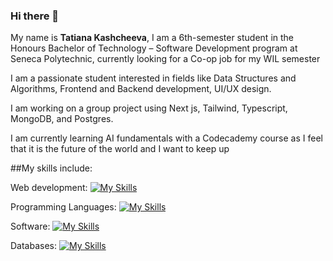 ### Hi there 👋
My name is **Tatiana Kashcheeva**, I am a 6th-semester student in the Honours Bachelor of Technology – Software Development program at Seneca Polytechnic, currently looking for a Co-op job for my WIL semester 

I am a passionate student interested in fields like Data Structures and Algorithms, Frontend and Backend development, UI/UX design.

I am working on a group project using Next js, Tailwind, Typescript, MongoDB, and Postgres.

I am currently learning AI fundamentals with a Codecademy course as I feel that it is the future of the world and I want to keep up

##My skills include:

Web development: 
[![My Skills](https://skillicons.dev/icons?i=js,html,css,tailwind,cs,vercel,ts,react,nodejs,nextjs)](https://skillicons.dev)

Programming Languages: [![My Skills](https://skillicons.dev/icons?i=cpp,py)](https://skillicons.dev)

Software: [![My Skills](https://skillicons.dev/icons?i=vscode,visualstudio,powershell)](https://skillicons.dev)

Databases: [![My Skills](https://skillicons.dev/icons?i=postgres,MySQL,mongodb)](https://skillicons.dev)
<!--
**Amoraa/Amoraa** is a ✨ _special_ ✨ repository because its `README.md` (this file) appears on your GitHub profile.

Here are some ideas to get you started:

- 🔭 I’m currently working on ...
- 🌱 I’m currently learning ...
- 👯 I’m looking to collaborate on ...
- 🤔 I’m looking for help with ...
- 💬 Ask me about ...
- 📫 How to reach me: ...
- 😄 Pronouns: ...
- ⚡ Fun fact: ...
-->
